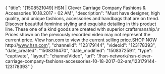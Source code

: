 {
    "title": "[1508521049] HSN | Clever Carriage Company Fashions & Accessories 10.18.2017 - 02 AM",
    "description": "Must have designer, high quality, and unique fashions, accessories and handbags that are on trend. Discover beautiful feminine styling and exquisite detailing in this product line. These one of a kind goods are created with superior craftsmanship.\r Prices shown on the previously recorded video may not represent the current price.  View hsn.com to view the current selling price.SHOP NOW http:\/\/www.hsn.com",
    "channelid": "123179144",
    "videoid": "123178393",
    "date_created": "1508316470",
    "date_modified": "1508372591",
    "type": "captivate",
    "layout": "channelVideo",
    "url": "\/hsn-network\/hsn-clever-carriage-company-fashions-accessories-10-18-2017-02-am\/123179144-123178393"
}